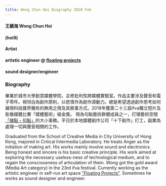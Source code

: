 ```yaml
---
title: Wong Chun Hoi Biography 2020 Feb
---
```

#### 王鎮海 Wong Chun Hoi
#### (hoi9)
#### Artist 
#### artistic engineer @ [floating projects](http:///floatingprojectscollective.net) 
#### sound designer/engineer



### **Biography**

畢業於城市大學創意媒體學院，主修批判性跨媒體實驗室。作品主要涉及聲音和電子零件。視坦白為創作原則，以悲憤作為創作源動力。總是希望透過創作思考如何展現科技媒界獨有的無用之用及其敘事方式。2018年獲第二十三屆ifva獨立短片及影像媒體比賽「媒體藝術」組金獎。
現為句點藝術群體成員之一，打理藝術空間[「據點・句點」](http://floatingprojectscollective.net/)的大小事務。平日於本地媒體創作公司「十下創作」打工，副業為處理一切與聲音相關的工作。


Graduated from the School of Creative Media in City University of Hong Kong, majored in Critical Intermedia Laboratory. He treats Anger as the initiation of making art. His works mainly involve sound and electronics. Being honest and sincere is his basic creative principle. His work aimed at exploring the necessary useless-ness of technological medium, and to regain the consciousness of articulation of them. Wong got the gold award (Media Art category) in the 23rd ifva festival.
Currently working as the artistic engineer in self-run art space ["Floating Projects"](http://floatingprojectscollective.net). Sometimes he works as sound designer and engineer.
